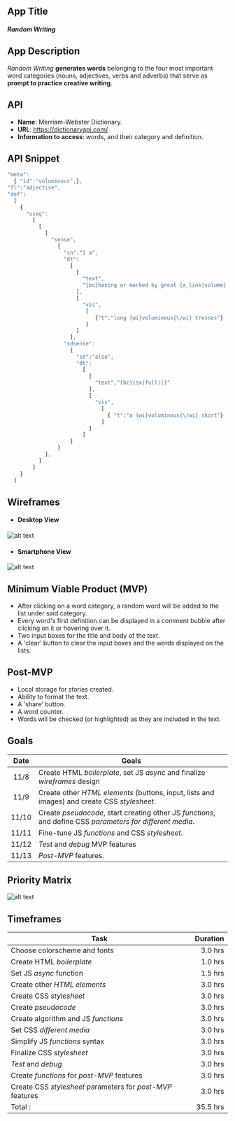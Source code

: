 ## App Title

#### _Random Writing_ 


## App Description

_Random Writing_ **generates words** belonging to the four most important word categories (nouns, adjectives, verbs and adverbs) that serve as **prompt to practice creative writing**.


## API

+ **Name**: Merriam-Webster Dictionary. 
+ **URL**: <https://dictionaryapi.com/>
+ **Information to access**: words, and their category and definition.


## API Snippet

```javascript
"meta": 
  { "id":"voluminous",},
"fl":"adjective",
"def":
  [  
    {
      "sseq":
        [  
          [ 
            [
              "sense",
                {
                  "sn":"1 a",
                  "dt": 
                    [
                      [ 
                        "text", 
                        "{bc}having or marked by great {a_link|volume} or bulk {bc}{sx|large||} "
                      ],
                      [
                        "vis",
                         [
                            {"t":"long {wi}voluminous{\/wi} tresses"}
                         ]
                      ]
                    ],
                  "sdsense":
                    {
                      "sd":"also",
                      "dt":
                        [
                          [
                            "text","{bc}{sx|full||}"
                          ],
                          [
                            "vis",
                              [  
                                { "t":"a {wi}voluminous{\/wi} skirt"}
                              ]
                          ]
                        ]
                    }
                }
            ],
          ]
        ]
    }
  ]
```

## Wireframes

* #### Desktop View

![alt text](images/1-Homepage-Computer-2x.png "Desktop View")

* #### Smartphone View

![alt text](/images/2-Homepage-Smartphones-2x.png "Smartphone View")


## Minimum Viable Product (MVP)

+ After clicking on a word category, a random word will be added to the list under said category.
+ Every word's first definition can be displayed in a comment bubble after clicking on it or hovering over it.
+ Two input boxes for the title and body of the text.
+ A 'clear' button to clear the input boxes and the words displayed on the lists. 


## Post-MVP

+ Local storage for stories created.
+ Ability to format the text.
+ A 'share' button.
+ A word counter.
+ Words will be checked (or highlighted) as they are included in the text.


## Goals

| **Date**  | **Goals** |
| :-------: | --------- | 
| 11/8  | Create HTML *boilerplate*, set JS *async* and finalize *wireframes* design |
| 11/9  | Create other *HTML elements* (buttons, input, lists and images) and create CSS *stylesheet*. |
| 11/10 | Create *pseudocode*, start creating other JS *functions*, and define CSS *parameters for different media*. |
| 11/11 | Fine-tune JS *functions* and CSS *stylesheet*. |
| 11/12 | *Test* and *debug* MVP features|
| 11/13 | *Post-MVP* features. | 


## Priority Matrix

![alt text](images/random-writing-matrix.png "Priority Matrix")


## Timeframes

| **Task**  | **Duration** |
| --------- | -------: | 
| Choose colorscheme and fonts | 3.0 hrs |
| Create HTML *boilerplate* | 1.0 hrs |
| Set JS *async* function | 1.5 hrs |
| Create other *HTML elements* | 3.0 hrs |
| Create CSS *stylesheet* | 3.0 hrs |
| Create *pseudocode* | 3.0 hrs |
| Create algorithm and JS *functions* | 3.0 hrs |
| Set CSS *different media* | 3.0 hrs |
| Simplify JS *functions* syntax | 3.0 hrs |
| Finalize CSS *stylesheet* | 3.0 hrs |
| *Test* and *debug* | 3.0 hrs |
| Create *functions* for *post-MVP* features| 3.0 hrs |
| Create CSS *stylesheet* parameters for *post-MVP* features | 3.0 hrs |
| Total : | 35.5 hrs |